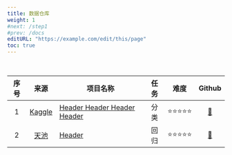 ```yaml
---
title: 数据仓库
weight: 1
#next: /step1
#prev: /docs
editURL: "https://example.com/edit/this/page"
toc: true
---
```


<br>

| 序号    | 来源 | 项目名称 | 任务 | 难度 | Github |
| :-: | :-----------: |----------- |:-----------: |:-----------:| :-----------: |
| 1 | [Kaggle]()  |[Header Header Header Header](/project/page_001_test/)| 分类 |⭐⭐⭐⭐⭐|[📂]()|
| 2 | [天池]() |[Header](/project/page_001_test/)| 回归 |⭐⭐⭐⭐⭐|[📂]()| 



